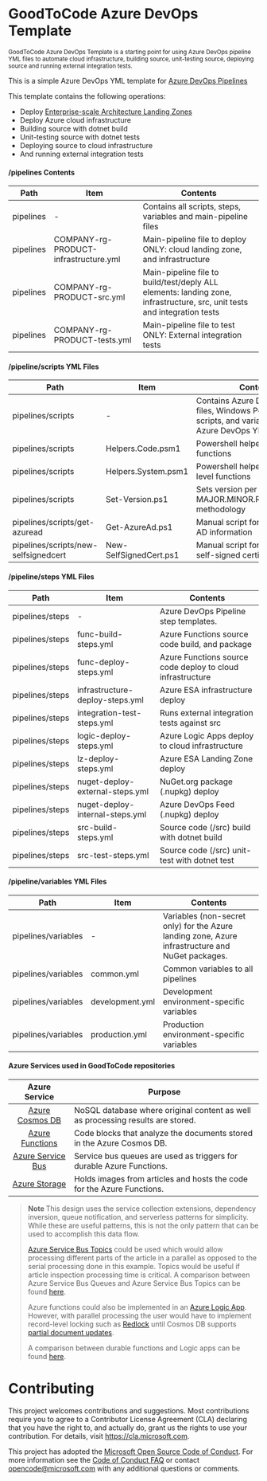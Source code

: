 # GoodToCode Azure DevOps Template
<sup>GoodToCode Azure DevOps Template is a starting point for using Azure DevOps pipeline YML files to automate cloud infrastructure, building source, unit-testing source, deploying source and running external integration tests.</sup> <br>

This is a simple Azure DevOps YML template for [Azure DevOps Pipelines](https://docs.microsoft.com/en-us/azure/devops/pipelines/get-started/what-is-azure-pipelines?view=azure-devops)

This template contains the following operations:
* Deploy [Enterprise-scale Architecture Landing Zones](https://docs.microsoft.com/en-us/azure/cloud-adoption-framework/ready/landing-zone/#:~:text=Azure%20landing%20zones%20are%20the%20output%20of%20a,as%20a%20service%20or%20platform%20as%20a%20service.)
* Deploy Azure cloud infrastructure
* Building source with dotnet build
* Unit-testing source with dotnet tests
* Deploying source to cloud infrastructure
* And running external integration tests

#### /pipelines Contents
Path | Item | Contents
--- | --- | ---
pipelines | - | Contains all scripts, steps, variables and main-pipeline files
pipelines | COMPANY-rg-PRODUCT-infrastructure.yml | Main-pipeline file to deploy ONLY: cloud landing zone, and infrastructure
pipelines | COMPANY-rg-PRODUCT-src.yml | Main-pipeline file to build/test/deply ALL elements: landing zone, infrastructure, src, unit tests and integration tests
pipelines | COMPANY-rg-PRODUCT-tests.yml | Main-pipeline file to test ONLY: External integration tests

#### /pipeline/scripts YML Files
Path | Item | Contents
--- | --- | ---
pipelines/scripts | - | Contains Azure DevOps YML files, Windows PowerShell scripts, and variables to support Azure DevOps YML Pipelines.
pipelines/scripts | Helpers.Code.psm1 | Powershell helpers for code functions
pipelines/scripts | Helpers.System.psm1 | Powershell helpers for system-level functions
pipelines/scripts | Set-Version.ps1 | Sets version per MAJOR.MINOR.REVISION.BUILD methodology
pipelines/scripts/get-azuread | Get-AzureAd.ps1 | Manual script for getting Azure AD information
pipelines/scripts/new-selfsignedcert | New-SelfSignedCert.ps1 | Manual script for generating a self-signed certificate

#### /pipeline/steps YML Files
Path | Item | Contents
--- | --- | ---
pipelines/steps | - | Azure DevOps Pipeline step templates.
pipelines/steps | func-build-steps.yml | Azure Functions source code build, and package
pipelines/steps | func-deploy-steps.yml |  Azure Functions source code deploy to cloud infrastructure
pipelines/steps | infrastructure-deploy-steps.yml | Azure ESA infrastructure deploy
pipelines/steps | integration-test-steps.yml | Runs external integration tests against src
pipelines/steps | logic-deploy-steps.yml | Azure Logic Apps deploy to cloud infrastructure
pipelines/steps | lz-deploy-steps.yml | Azure ESA Landing Zone deploy
pipelines/steps | nuget-deploy-external-steps.yml | NuGet.org package (.nupkg) deploy
pipelines/steps | nuget-deploy-internal-steps.yml | Azure DevOps Feed (.nupkg) deploy
pipelines/steps | src-build-steps.yml | Source code (/src) build with dotnet build
pipelines/steps | src-test-steps.yml |  Source code (/src) unit-test with dotnet test

#### /pipeline/variables YML Files
Path | Item | Contents
--- | --- | ---
pipelines/variables | - | Variables (non-secret only) for the Azure landing zone, Azure infrastructure and NuGet packages.
pipelines/variables | common.yml | Common variables to all pipelines
pipelines/variables | development.yml | Development environment-specific variables
pipelines/variables | production.yml | Production environment-specific variables

#### Azure Services used in GoodToCode repositories
Azure Service | Purpose
:---------------------:| --- 
[Azure Cosmos DB](https://azure.microsoft.com/en-us/services/cosmos-db/)| NoSQL database where original content as well as processing results are stored.
[Azure Functions](https://azure.microsoft.com/en-us/try/app-service/)|Code blocks that analyze the documents stored in the Azure Cosmos DB.
[Azure Service Bus](https://azure.microsoft.com/en-us/services/service-bus/)|Service bus queues are used as triggers for durable Azure Functions.
[Azure Storage](https://azure.microsoft.com/en-us/services/storage/)|Holds images from articles and hosts the code for the Azure Functions.

> <b> Note </b> This design uses the service collection extensions, dependency inversion, queue notification, and serverless patterns for simplicity. While these are useful patterns, this is not the only pattern that can be used to accomplish this data flow.
>
> [Azure Service Bus Topics](https://docs.microsoft.com/en-us/azure/service-bus-messaging/service-bus-dotnet-how-to-use-topics-subscriptions) could be used which would allow processing different parts of the article in a parallel as opposed to the serial processing done in this example. Topics would be useful if article inspection processing time is critical.  A comparison between Azure Service Bus Queues and Azure Service Bus Topics can be found [here](https://docs.microsoft.com/en-us/azure/service-bus-messaging/service-bus-dotnet-how-to-use-topics-subscriptions).
>
>Azure functions could also be implemented in an [Azure Logic App](https://azure.microsoft.com/en-us/services/logic-apps/).  However, with parallel processing the user would have to implement record-level locking such as [Redlock](https://redis.io/topics/distlock) until Cosmos DB supports [partial document updates](https://feedback.azure.com/forums/263030-azure-cosmos-db/suggestions/6693091-be-able-to-do-partial-updates-on-document). 
>
>A comparison between durable functions and Logic apps can be found [here](https://docs.microsoft.com/en-us/azure/azure-functions/functions-compare-logic-apps-ms-flow-webjobs).

# Contributing

This project welcomes contributions and suggestions.  Most contributions require you to agree to a
Contributor License Agreement (CLA) declaring that you have the right to, and actually do, grant us
the rights to use your contribution. For details, visit https://cla.microsoft.com.

This project has adopted the [Microsoft Open Source Code of Conduct](https://opensource.microsoft.com/codeofconduct/).
For more information see the [Code of Conduct FAQ](https://opensource.microsoft.com/codeofconduct/faq/) or
contact [opencode@microsoft.com](mailto:opencode@microsoft.com) with any additional questions or comments.